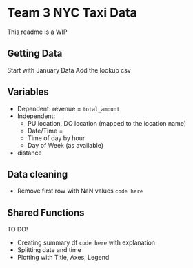 # Team 3 NYC Taxi Data
This readme is a WIP

## Getting Data
Start with January Data 
Add the lookup csv

## Variables
* Dependent: revenue = `total_amount`
* Independent:
  * PU location, DO location (mapped to the location name)
  * Date/Time = 
  * Time of day by hour
  * Day of Week (as available)
* distance

## Data cleaning
* Remove first row with NaN values
  ``` code here ```
  
## Shared Functions
TO DO!
* Creating summary df
  ``` code here ``` with explanation
* Splitting date and time
* Plotting with Title, Axes, Legend
